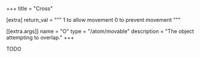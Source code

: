 +++
title = "Cross"

[extra]
return_val = """
1 to allow movement
0 to prevent movement
"""

[[extra.args]]
name = "O"
type = "/atom/movable"
description = "The object attempting to overlap."
+++

TODO